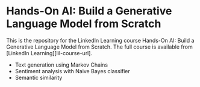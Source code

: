 # Hands-On AI: Build a Generative Language Model from Scratch
This is the repository for the LinkedIn Learning course Hands-On AI: Build a Generative Language Model from Scratch. The full course is available from [LinkedIn Learning][lil-course-url].

* Text generation using Markov Chains
* Sentiment analysis with Naive Bayes classifier
* Semantic similarity
